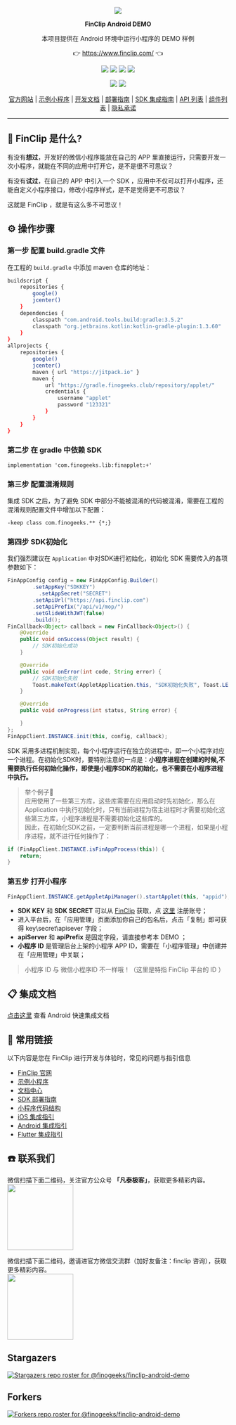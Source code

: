 <p align="center">
    <a href="https://www.finclip.com?from=github">
    <img width="auto" src="https://www.finclip.com/mop/document/images/logo.png">
    </a>
</p>

<p align="center"> 
    <strong>FinClip Android DEMO</strong></br>
<p>
<p align="center"> 
        本项目提供在 Android 环境中运行小程序的 DEMO 样例
<p>

<p align="center"> 
	👉 <a href="https://www.finclip.com?from=github">https://www.finclip.com/</a> 👈
</p>

<div align="center">

<a href="#"><img src="https://img.shields.io/badge/%E4%B8%93%E5%B1%9E%E5%BC%80%E5%8F%91%E8%80%85-20000%2B-brightgreen"></a>
<a href="#"><img src="https://img.shields.io/badge/%E5%B7%B2%E4%B8%8A%E6%9E%B6%E5%B0%8F%E7%A8%8B%E5%BA%8F-6000%2B-blue"></a>
<a href="#"><img src="https://img.shields.io/badge/%E5%B7%B2%E9%9B%86%E6%88%90%E5%B0%8F%E7%A8%8B%E5%BA%8F%E5%BA%94%E7%94%A8-75%2B-yellow"></a>
<a href="#"><img src="https://img.shields.io/badge/%E5%AE%9E%E9%99%85%E8%A6%86%E7%9B%96%E7%94%A8%E6%88%B7-2500%20%E4%B8%87%2B-orange"></a>

<a href="https://www.zhihu.com/org/finchat"><img src="https://img.shields.io/badge/FinClip--lightgrey?logo=zhihu&style=social"></a>
<a href="https://www.finclip.com/blog/"><img src="https://img.shields.io/badge/FinClip%20Blog--lightgrey?logo=ghost&style=social"></a>



</div>

<p align="center">

<div align="center">

[官方网站](https://www.finclip.com/) | [示例小程序](https://www.finclip.com/#/market) | [开发文档](https://www.finclip.com/mop/document/) | [部署指南](https://www.finclip.com/mop/document/introduce/quickStart/cloud-server-deployment-guide.html) | [SDK 集成指南](https://www.finclip.com/mop/document/introduce/quickStart/intergration-guide.html) | [API 列表](https://www.finclip.com/mop/document/develop/api/overview.html) | [组件列表](https://www.finclip.com/mop/document/develop/component/overview.html) | [隐私承诺](https://www.finclip.com/mop/document/operate/safety.html)

</div>

-----
## 🤔 FinClip 是什么?

有没有**想过**，开发好的微信小程序能放在自己的 APP 里直接运行，只需要开发一次小程序，就能在不同的应用中打开它，是不是很不可思议？

有没有**试过**，在自己的 APP 中引入一个 SDK ，应用中不仅可以打开小程序，还能自定义小程序接口，修改小程序样式，是不是觉得更不可思议？

这就是 FinClip ，就是有这么多不可思议！

## ⚙️ 操作步骤
### 第一步 配置 build.gradle 文件
在工程的 `build.gradle` 中添加 maven 仓库的地址：
```bash
buildscript {
    repositories {
        google()
        jcenter()
    }
    dependencies {
        classpath "com.android.tools.build:gradle:3.5.2"
        classpath "org.jetbrains.kotlin:kotlin-gradle-plugin:1.3.60"
    }
}
allprojects {
    repositories {
        google()
        jcenter()
        maven { url "https://jitpack.io" }
        maven {
            url "https://gradle.finogeeks.club/repository/applet/"
            credentials {
                username "applet"
                password "123321"
            }
        }
    }
}
```
### 第二步 在 gradle 中依赖 SDK
`implementation 'com.finogeeks.lib:finapplet:+'`

### 第三步 配置混淆规则
集成 SDK 之后，为了避免 SDK 中部分不能被混淆的代码被混淆，需要在工程的混淆规则配置文件中增加以下配置：

``-keep class com.finogeeks.** {*;}``

### 第四步 SDK初始化
我们强烈建议在 `Application` 中对SDK进行初始化，初始化 SDK 需要传入的各项参数如下：
```java
FinAppConfig config = new FinAppConfig.Builder()
        .setAppKey("SDKKEY")
	      .setAppSecret("SECRET")
        .setApiUrl("https://api.finclip.com")
        .setApiPrefix("/api/v1/mop/")
        .setGlideWithJWT(false)
        .build();
FinCallback<Object> callback = new FinCallback<Object>() {
    @Override
    public void onSuccess(Object result) {
        // SDK初始化成功
    }

    @Override
    public void onError(int code, String error) {
        // SDK初始化失败
        Toast.makeText(AppletApplication.this, "SDK初始化失败", Toast.LENGTH_SHORT).show();
    }

    @Override
    public void onProgress(int status, String error) {

    }
};
FinAppClient.INSTANCE.init(this, config, callback);
```
 SDK 采用多进程机制实现，每个小程序运行在独立的进程中，即一个小程序对应一个进程。在初始化SDK时，要特别注意的一点是：**小程序进程在创建的时候,不需要执行任何初始化操作，即使是小程序SDK的初始化，也不需要在小程序进程中执行。**

> 举个例子🌰<br>
    应用使用了一些第三方库，这些库需要在应用启动时先初始化，那么在 Application 中执行初始化时，只有当前进程为宿主进程时才需要初始化这些第三方库，小程序进程是不需要初始化这些库的。<br>
    因此，在初始化SDK之前，一定要判断当前进程是哪一个进程，如果是小程序进程，就不进行任何操作了：

```java
if (FinAppClient.INSTANCE.isFinAppProcess(this)) {
    return;
}
```

### 第五步 打开小程序
```java
FinAppClient.INSTANCE.getAppletApiManager().startApplet(this, "appid");
```


- **SDK KEY** 和 **SDK SECRET** 可以从 [FinClip](https://finclip.com/#/home)  获取，点 [这里](https://finclip.com/#/register) 注册账号；
- 进入平台后，在「应用管理」页面添加你自己的包名后，点击「复制」即可获得  key\secret\apisever 字段；
- **apiServer** 和 **apiPrefix** 是固定字段，请直接参考本 DEMO ；
- **小程序 ID** 是管理后台上架的小程序 APP ID，需要在「小程序管理」中创建并在「应用管理」中关联；
> 小程序 ID 与 微信小程序ID 不一样哦！（这里是特指 FinClip 平台的 ID ）


## 📋 集成文档
[点击这里](https://www.finclip.com/mop/document/introduce/quickStart/intergration-guide.html#_2-android-%E5%BF%AB%E9%80%9F%E9%9B%86%E6%88%90) 查看 Android 快速集成文档

## 🔗 常用链接
以下内容是您在 FinClip 进行开发与体验时，常见的问题与指引信息

- [FinClip 官网](https://www.finclip.com/#/home)
- [示例小程序](https://www.finclip.com/#/market)
- [文档中心](https://www.finclip.com/mop/document/)
- [SDK 部署指南](https://www.finclip.com/mop/document/introduce/quickStart/intergration-guide.html)
- [小程序代码结构](https://www.finclip.com/mop/document/develop/guide/structure.html)
- [iOS 集成指引](https://www.finclip.com/mop/document/runtime-sdk/ios/ios-integrate.html)
- [Android 集成指引](https://www.finclip.com/mop/document/runtime-sdk/android/android-integrate.html)
- [Flutter 集成指引](https://www.finclip.com/mop/document/runtime-sdk/flutter/flutter-integrate.html)

## ☎️ 联系我们
微信扫描下面二维码，关注官方公众号 **「凡泰极客」**，获取更多精彩内容。<br>
<img width="150px" src="https://www.finclip.com/mop/document/images/ic_qr.svg">

微信扫描下面二维码，邀请进官方微信交流群（加好友备注：finclip 咨询），获取更多精彩内容。<br>
<img width="150px" src="https://finclip-homeweb-1251849568.cos.ap-guangzhou.myqcloud.com/images/ldy111.jpg">

## Stargazers
[![Stargazers repo roster for @finogeeks/finclip-android-demo](https://reporoster.com/stars/finogeeks/finclip-android-demo)](https://github.com/finogeeks/finclip-android-demo/stargazers)

## Forkers
[![Forkers repo roster for @finogeeks/finclip-android-demo](https://reporoster.com/forks/finogeeks/finclip-android-demo)](https://github.com/finogeeks/finclip-android-demo/network/members)

